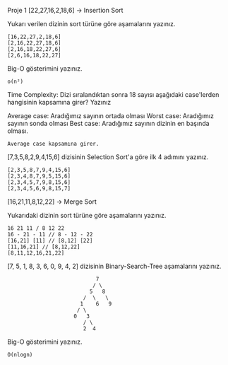 Proje 1
[22,27,16,2,18,6] -> Insertion Sort

Yukarı verilen dizinin sort türüne göre aşamalarını yazınız.

    [16,22,27,2,18,6]
    [2,16,22,27,18,6]
    [2,16,18,22,27,6]
    [2,6,16,18,22,27]


Big-O gösterimini yazınız.

    o(n²)


Time Complexity: Dizi sıralandıktan sonra 18 sayısı aşağıdaki case'lerden hangisinin kapsamına girer? Yazınız

Average case: Aradığımız sayının ortada olması
Worst case: Aradığımız sayının sonda olması
Best case: Aradığımız sayının dizinin en başında olması.

    Average case kapsamına girer.


[7,3,5,8,2,9,4,15,6] dizisinin Selection Sort'a göre ilk 4 adımını yazınız.

    [2,3,5,8,7,9,4,15,6]
    [2,3,4,8,7,9,5,15,6]
    [2,3,4,5,7,9,8,15,6]
    [2,3,4,5,6,9,8,15,7]


[16,21,11,8,12,22] -> Merge Sort

Yukarıdaki dizinin sort türüne göre aşamalarını yazınız.

    16 21 11 / 8 12 22
    16 - 21 - 11 // 8 - 12 - 22
    [16,21] [11] // [8,12] [22]
    [11,16,21] // [8,12,22]
    [8,11,12,16,21,22]

[7, 5, 1, 8, 3, 6, 0, 9, 4, 2] dizisinin Binary-Search-Tree aşamalarını yazınız.

                                7
                               / \
                              5   8
                            /  \   \
                           1    6   9
                          / \
                         0   3
                            / \
                            2  4


Big-O gösterimini yazınız.

    O(nlogn)
